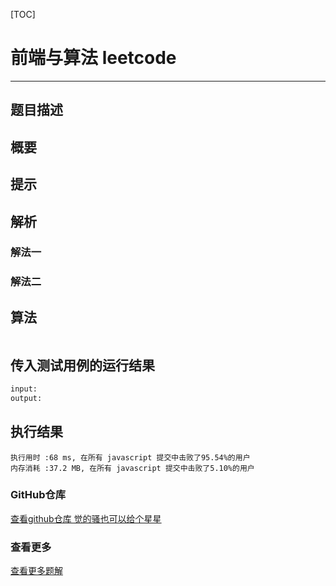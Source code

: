 [TOC]
# 前端与算法 leetcode 
---

## 题目描述

[]()

## 概要

## 提示

## 解析

### 解法一

### 解法二

## 算法

```js

```

## 传入测试用例的运行结果

```sh
input:
output:
```

## 执行结果

```
执行用时 :68 ms, 在所有 javascript 提交中击败了95.54%的用户
内存消耗 :37.2 MB, 在所有 javascript 提交中击败了5.10%的用户
```

### GitHub仓库

[查看github仓库 觉的骚也可以给个星星](https://github.com/moshuying/AlgorithmAndBlog)

### 查看更多

[查看更多题解](http://sfau.lt/bPbzVVJ)